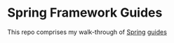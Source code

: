 Spring Framework Guides
=======================

This repo comprises my walk-through of [Spring][spring] [guides][guides]

[spring]: https://spring.io/
[guides]: https://spring.io/guides/
